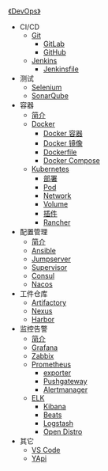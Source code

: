 [《DevOps》](index.md)

- CI/CD
  - [Git](CI-CD/Git.md)
    - [GitLab](CI-CD/GitLab.md)
    - [GitHub](CI-CD/GitHub.md)
  - [Jenkins](CI-CD/Jenkins.md)
    - [Jenkinsfile](CI-CD/Jenkinsfile.md)
- 测试
  - [Selenium](测试/Selenium.md)
  - [SonarQube](测试/SonarQube.md)
- 容器
  - [简介](容器/简介.md)
  - [Docker](容器/Docker/Docker.md)
    - [Docker 容器](容器/Docker/Docker容器.md)
    - [Docker 镜像](容器/Docker/Docker镜像.md)
    - [Dockerfile](容器/Docker/Dockerfile.md)
    - [Docker Compose](容器/Docker/Docker-Compose.md)
  - [Kubernetes](容器/k8s/Kubernetes.md)
    - [部署](容器/k8s/部署.md)
    - [Pod](容器/k8s/Pod.md)
    - [Network](容器/k8s/Network.md)
    - [Volume](容器/k8s/Volume.md)
    - [插件](容器/k8s/插件.md)
    - [Rancher](容器/k8s/Rancher.md)
- 配置管理
  - [简介](配置管理/简介.md)
  - [Ansible](配置管理/Ansible.md)
  - [Jumpserver](配置管理/Jumpserver.md)
  - [Supervisor](配置管理/Supervisor.md)
  - [Consul](配置管理/Consul.md)
  - [Nacos](配置管理/Nacos.md)
- 工件仓库
  - [Artifactory](工件仓库/Artifactory.md)
  - [Nexus](工件仓库/Nexus.md)
  - [Harbor](工件仓库/Harbor.md)
- 监控告警
  - [简介](监控告警/简介.md)
  - [Grafana](监控告警/Grafana.md)
  - [Zabbix](监控告警/Zabbix.md)
  - [Prometheus](监控告警/Prometheus/Prometheus.md)
    - [exporter](监控告警/Prometheus/exporter.md)
    - [Pushgateway](监控告警/Prometheus/Pushgateway.md)
    - [Alertmanager](监控告警/Prometheus/Alertmanager.md)
  - [ELK](监控告警/ELK/ELK.md)
    - [Kibana](监控告警/ELK/Kibana.md)
    - [Beats](监控告警/ELK/Beats.md)
    - [Logstash](监控告警/ELK/Logstash.md)
    - [Open Distro](监控告警/ELK/OpenDistro.md)
- 其它
  - [VS Code](其它/VSCode.md)
  - [YApi](其它/YApi.md)
